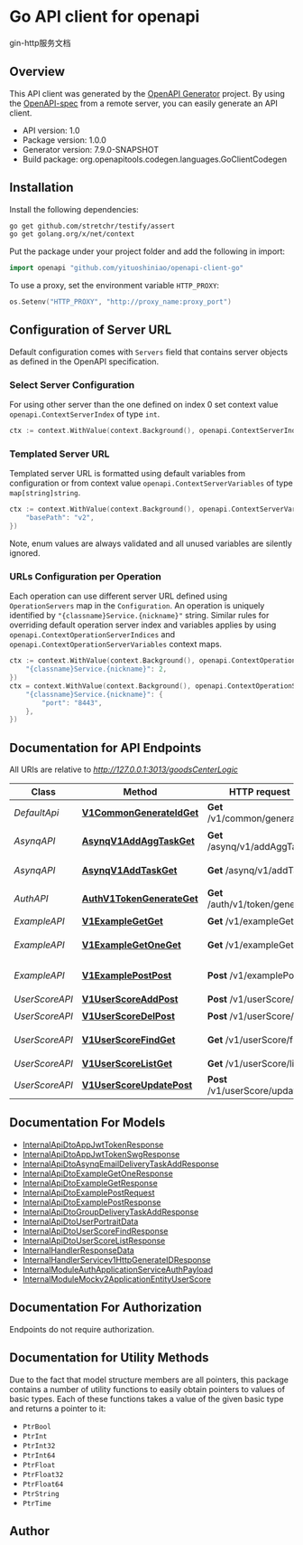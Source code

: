 # Go API client for openapi

gin-http服务文档

## Overview
This API client was generated by the [OpenAPI Generator](https://openapi-generator.tech) project.  By using the [OpenAPI-spec](https://www.openapis.org/) from a remote server, you can easily generate an API client.

- API version: 1.0
- Package version: 1.0.0
- Generator version: 7.9.0-SNAPSHOT
- Build package: org.openapitools.codegen.languages.GoClientCodegen

## Installation

Install the following dependencies:

```sh
go get github.com/stretchr/testify/assert
go get golang.org/x/net/context
```

Put the package under your project folder and add the following in import:

```go
import openapi "github.com/yituoshiniao/openapi-client-go"
```

To use a proxy, set the environment variable `HTTP_PROXY`:

```go
os.Setenv("HTTP_PROXY", "http://proxy_name:proxy_port")
```

## Configuration of Server URL

Default configuration comes with `Servers` field that contains server objects as defined in the OpenAPI specification.

### Select Server Configuration

For using other server than the one defined on index 0 set context value `openapi.ContextServerIndex` of type `int`.

```go
ctx := context.WithValue(context.Background(), openapi.ContextServerIndex, 1)
```

### Templated Server URL

Templated server URL is formatted using default variables from configuration or from context value `openapi.ContextServerVariables` of type `map[string]string`.

```go
ctx := context.WithValue(context.Background(), openapi.ContextServerVariables, map[string]string{
	"basePath": "v2",
})
```

Note, enum values are always validated and all unused variables are silently ignored.

### URLs Configuration per Operation

Each operation can use different server URL defined using `OperationServers` map in the `Configuration`.
An operation is uniquely identified by `"{classname}Service.{nickname}"` string.
Similar rules for overriding default operation server index and variables applies by using `openapi.ContextOperationServerIndices` and `openapi.ContextOperationServerVariables` context maps.

```go
ctx := context.WithValue(context.Background(), openapi.ContextOperationServerIndices, map[string]int{
	"{classname}Service.{nickname}": 2,
})
ctx = context.WithValue(context.Background(), openapi.ContextOperationServerVariables, map[string]map[string]string{
	"{classname}Service.{nickname}": {
		"port": "8443",
	},
})
```

## Documentation for API Endpoints

All URIs are relative to *http://127.0.0.1:3013/goodsCenterLogic*

Class | Method | HTTP request | Description
------------ | ------------- | ------------- | -------------
*DefaultApi* | [**V1CommonGenerateIdGet**](docs/DefaultApi.md#v1commongenerateidget) | **Get** /v1/common/generateId | 雪花ID生成
*AsynqAPI* | [**AsynqV1AddAggTaskGet**](docs/AsynqAPI.md#asynqv1addaggtaskget) | **Get** /asynq/v1/addAggTask | asynq-添加聚合任务
*AsynqAPI* | [**AsynqV1AddTaskGet**](docs/AsynqAPI.md#asynqv1addtaskget) | **Get** /asynq/v1/addTask | asynq-add异步任务
*AuthAPI* | [**AuthV1TokenGenerateGet**](docs/AuthAPI.md#authv1tokengenerateget) | **Get** /auth/v1/token/generate | jwt-token生成及校验
*ExampleAPI* | [**V1ExampleGetGet**](docs/ExampleAPI.md#v1examplegetget) | **Get** /v1/exampleGet | get接口示例
*ExampleAPI* | [**V1ExampleGetOneGet**](docs/ExampleAPI.md#v1examplegetoneget) | **Get** /v1/exampleGetOne | getOne接口示例
*ExampleAPI* | [**V1ExamplePostPost**](docs/ExampleAPI.md#v1examplepostpost) | **Post** /v1/examplePost | post 接口 示例
*UserScoreAPI* | [**V1UserScoreAddPost**](docs/UserScoreAPI.md#v1userscoreaddpost) | **Post** /v1/userScore/add | 添加数据
*UserScoreAPI* | [**V1UserScoreDelPost**](docs/UserScoreAPI.md#v1userscoredelpost) | **Post** /v1/userScore/del | 删除数据
*UserScoreAPI* | [**V1UserScoreFindGet**](docs/UserScoreAPI.md#v1userscorefindget) | **Get** /v1/userScore/find | 查询一条数据
*UserScoreAPI* | [**V1UserScoreListGet**](docs/UserScoreAPI.md#v1userscorelistget) | **Get** /v1/userScore/list | 查询列表
*UserScoreAPI* | [**V1UserScoreUpdatePost**](docs/UserScoreAPI.md#v1userscoreupdatepost) | **Post** /v1/userScore/update | 更新数据


## Documentation For Models

 - [InternalApiDtoAppJwtTokenResponse](docs/InternalApiDtoAppJwtTokenResponse.md)
 - [InternalApiDtoAppJwtTokenSwgResponse](docs/InternalApiDtoAppJwtTokenSwgResponse.md)
 - [InternalApiDtoAsynqEmailDeliveryTaskAddResponse](docs/InternalApiDtoAsynqEmailDeliveryTaskAddResponse.md)
 - [InternalApiDtoExampleGetOneResponse](docs/InternalApiDtoExampleGetOneResponse.md)
 - [InternalApiDtoExampleGetResponse](docs/InternalApiDtoExampleGetResponse.md)
 - [InternalApiDtoExamplePostRequest](docs/InternalApiDtoExamplePostRequest.md)
 - [InternalApiDtoExamplePostResponse](docs/InternalApiDtoExamplePostResponse.md)
 - [InternalApiDtoGroupDeliveryTaskAddResponse](docs/InternalApiDtoGroupDeliveryTaskAddResponse.md)
 - [InternalApiDtoUserPortraitData](docs/InternalApiDtoUserPortraitData.md)
 - [InternalApiDtoUserScoreFindResponse](docs/InternalApiDtoUserScoreFindResponse.md)
 - [InternalApiDtoUserScoreListResponse](docs/InternalApiDtoUserScoreListResponse.md)
 - [InternalHandlerResponseData](docs/InternalHandlerResponseData.md)
 - [InternalHandlerServicev1HttpGenerateIDResponse](docs/InternalHandlerServicev1HttpGenerateIDResponse.md)
 - [InternalModuleAuthApplicationServiceAuthPayload](docs/InternalModuleAuthApplicationServiceAuthPayload.md)
 - [InternalModuleMockv2ApplicationEntityUserScore](docs/InternalModuleMockv2ApplicationEntityUserScore.md)


## Documentation For Authorization

Endpoints do not require authorization.


## Documentation for Utility Methods

Due to the fact that model structure members are all pointers, this package contains
a number of utility functions to easily obtain pointers to values of basic types.
Each of these functions takes a value of the given basic type and returns a pointer to it:

* `PtrBool`
* `PtrInt`
* `PtrInt32`
* `PtrInt64`
* `PtrFloat`
* `PtrFloat32`
* `PtrFloat64`
* `PtrString`
* `PtrTime`

## Author



